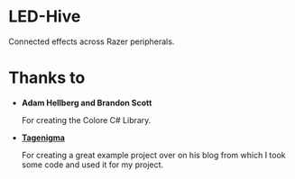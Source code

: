 # LED-Hive
Connected effects across Razer peripherals.

# Thanks to
- **Adam Hellberg and Brandon Scott**

   For creating the Colore C# Library. 

- **[Tagenigma](http://tagenigma.com/blog/)** 

  For creating a great example project over on his blog from which I took some code and used it for my project.
